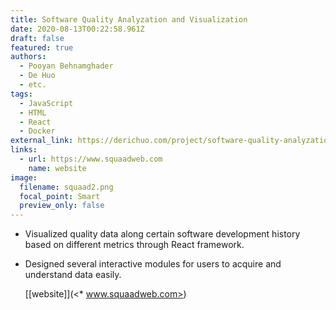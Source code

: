 ```yaml
---
title: Software Quality Analyzation and Visualization
date: 2020-08-13T00:22:58.961Z
draft: false
featured: true
authors:
  - Pooyan Behnamghader
  - De Huo
  - etc.
tags:
  - JavaScript
  - HTML
  - React
  - Docker
external_link: https://derichuo.com/project/software-quality-analyzation-and-visualization/
links:
  - url: https://www.squaadweb.com
    name: website
image:
  filename: squaad2.png
  focal_point: Smart
  preview_only: false
---
```

* Visualized quality data along certain software development history based on different metrics through React framework.
* Designed several interactive modules for users to acquire and understand data easily. 

  [\[website]](<* www.squaadweb.com>)